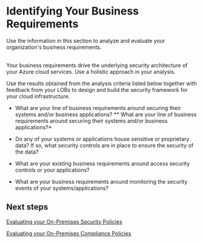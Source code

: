 # Identifying Your Business Requirements

Use the information in this section to analyze and evaluate your organization's business requirements.  
  

Your business requirements drive the underlying security architecture of your Azure cloud services. Use a holistic approach in your analysis. 

Use the results obtained from the analysis criteria listed below together with feedback from your LOBs to design and build the security framework for your cloud infrastructure.


- What are your line of business requirements around securing their systems and/or business applications? 
** What are your line of business requirements around securing their systems and/or business applications?*

- Do any of your systems or applications house sensitive or proprietary data? If so, what security controls are in place to ensure the security of the data? 


- What are your existing business requirements around access security controls or your applications? 


- What are your business requirements around monitoring the security events of your systems/applications? 






 


## Next steps 

[Evaluating your On-Premises Security Policies](https://github.com/nmcgregor/Azure-Security/blob/master/1.1-Evaluating-your-On-Premise-Security-Policies.md)



 

[Evaluating your On-Premises Compliance Policies](https://github.com/nmcgregor/Azure-Security/blob/master/1.2-Evaluating-your-On-Premise-Compliance-Policies.md)

